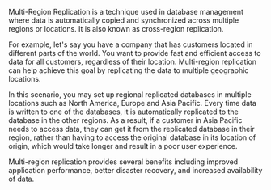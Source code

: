 Multi-Region Replication is a technique used in database management where data is automatically copied and synchronized across multiple regions or locations. It is also known as cross-region replication.

For example, let's say you have a company that has customers located in different parts of the world. You want to provide fast and efficient access to data for all customers, regardless of their location. Multi-region replication can help achieve this goal by replicating the data to multiple geographic locations.

In this scenario, you may set up regional replicated databases in multiple locations such as North America, Europe and Asia Pacific. Every time data is written to one of the databases, it is automatically replicated to the database in the other regions. As a result, if a customer in Asia Pacific needs to access data, they can get it from the replicated database in their region, rather than having to access the original database in its location of origin, which would take longer and result in a poor user experience.

Multi-region replication provides several benefits including improved application performance, better disaster recovery, and increased availability of data.
